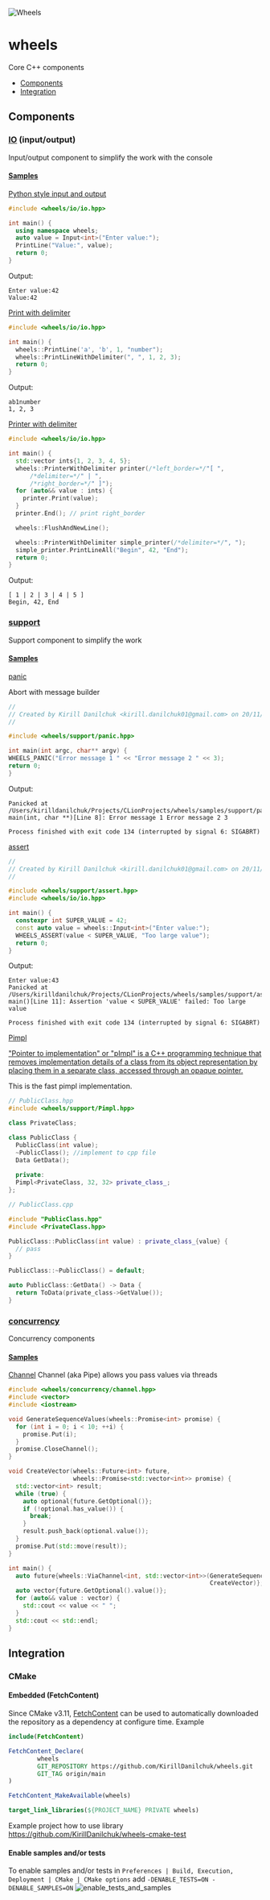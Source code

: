 
![Wheels](https://media.giphy.com/media/Gjnpx6nps0yS4/giphy.gif)
# wheels
Core C++ components

- [Components](#components)
- [Integration](#integration)

## Components
### [IO](wheels/io) (input/output)

Input/output component to simplify the work with the console

#### [Samples](samples/io)

[Python style input and output](samples/io/input.cpp)
```cpp
#include <wheels/io/io.hpp>

int main() {
  using namespace wheels;
  auto value = Input<int>("Enter value:");
  PrintLine("Value:", value);
  return 0;
}
```
Output:
```
Enter value:42
Value:42
```

[Print with delimiter](samples/io/output.cpp)
```cpp
#include <wheels/io/io.hpp>

int main() {
  wheels::PrintLine('a', 'b', 1, "number");
  wheels::PrintLineWithDelimiter(", ", 1, 2, 3);
  return 0;
}
```
Output:
```
ab1number
1, 2, 3
```
[Printer with delimiter](samples/io/printer.cpp)
```cpp
#include <wheels/io/io.hpp>

int main() {
  std::vector ints{1, 2, 3, 4, 5};
  wheels::PrinterWithDelimiter printer(/*left_border=*/"[ ",
      /*delimiter=*/" | ",
      /*right_border=*/" ]");
  for (auto&& value : ints) {
    printer.Print(value);
  }
  printer.End(); // print right_border

  wheels::FlushAndNewLine();

  wheels::PrinterWithDelimiter simple_printer(/*delimiter=*/", ");
  simple_printer.PrintLineAll("Begin", 42, "End");
  return 0;
}
```
Output:
```
[ 1 | 2 | 3 | 4 | 5 ]
Begin, 42, End
```

### [support](wheels/support)
Support component to simplify the work

#### [Samples](samples/support)
[panic](samples/support/panic.cpp)

Abort with message builder

```cpp
//
// Created by Kirill Danilchuk <kirill.danilchuk01@gmail.com> on 20/11/2021.
//

#include <wheels/support/panic.hpp>

int main(int argc, char** argv) {
WHEELS_PANIC("Error message 1 " << "Error message 2 " << 3);
return 0;
}
```
Output:
```
Panicked at /Users/kirilldanilchuk/Projects/CLionProjects/wheels/samples/support/panic.cpp:int main(int, char **)[Line 8]: Error message 1 Error message 2 3

Process finished with exit code 134 (interrupted by signal 6: SIGABRT)

```
[assert](samples/support/assert.cpp)
```cpp
//
// Created by Kirill Danilchuk <kirill.danilchuk01@gmail.com> on 20/11/2021.
//

#include <wheels/support/assert.hpp>
#include <wheels/io/io.hpp>

int main() {
  constexpr int SUPER_VALUE = 42;
  const auto value = wheels::Input<int>("Enter value:");
  WHEELS_ASSERT(value < SUPER_VALUE, "Too large value");
  return 0;
}
```
Output:
```
Enter value:43
Panicked at /Users/kirilldanilchuk/Projects/CLionProjects/wheels/samples/support/assert.cpp:int main()[Line 11]: Assertion 'value < SUPER_VALUE' failed: Too large value

Process finished with exit code 134 (interrupted by signal 6: SIGABRT)
```

[Pimpl](tests/pimpl)

["Pointer to implementation" or "pImpl" is a C++ programming technique that removes implementation details of a class from its object representation by placing them in a separate class, accessed through an opaque pointer.](https://en.cppreference.com/w/cpp/language/pimpl)

This is the fast pimpl implementation.
```cpp
// PublicClass.hpp
#include <wheels/support/Pimpl.hpp>

class PrivateClass;

class PublicClass {
  PublicClass(int value);
  ~PublicClass(); //implement to cpp file
  Data GetData();
  
  private:
  Pimpl<PrivateClass, 32, 32> private_class_;
};
```
```cpp
// PublicClass.cpp

#include "PublicClass.hpp"
#include <PrivateClass.hpp>

PublicClass::PublicClass(int value) : private_class_{value} {
  // pass
}

PublicClass::~PublicClass() = default;

auto PublicClass::GetData() -> Data {
  return ToData(private_class->GetValue());
}
```

### [concurrency](wheels/concurrency)
Concurrency components

#### [Samples](samples/concurrency)
[Channel](samples/concurrency/channel.cpp)
Channel (aka Pipe) allows you pass values via threads
```c++
#include <wheels/concurrency/channel.hpp>
#include <vector>
#include <iostream>

void GenerateSequenceValues(wheels::Promise<int> promise) {
  for (int i = 0; i < 10; ++i) {
    promise.Put(i);
  }
  promise.CloseChannel();
}

void CreateVector(wheels::Future<int> future,
                  wheels::Promise<std::vector<int>> promise) {
  std::vector<int> result;
  while (true) {
    auto optional{future.GetOptional()};
    if (!optional.has_value()) {
      break;
    }
    result.push_back(optional.value());
  }
  promise.Put(std::move(result));
}

int main() {
  auto future{wheels::ViaChannel<int, std::vector<int>>(GenerateSequenceValues,
                                                        CreateVector)};
  auto vector{future.GetOptional().value()};
  for (auto&& value : vector) {
    std::cout << value << " ";
  }
  std::cout << std::endl;
}
```

## Integration
### CMake
#### Embedded (FetchContent)
Since CMake v3.11, [FetchContent](https://cmake.org/cmake/help/v3.11/module/FetchContent.html) can be used to automatically downloaded the repository as a dependency at configure time.
Example
```cmake
include(FetchContent)

FetchContent_Declare(
        wheels
        GIT_REPOSITORY https://github.com/KirillDanilchuk/wheels.git
        GIT_TAG origin/main
)

FetchContent_MakeAvailable(wheels)

target_link_libraries(${PROJECT_NAME} PRIVATE wheels)
```

Example project how to use library https://github.com/KirillDanilchuk/wheels-cmake-test

#### Enable samples and/or tests

To enable samples and/or tests in 
`Preferences | Build, Execution, Deployment | CMake | CMake options`
add `-DENABLE_TESTS=ON -DENABLE_SAMPLES=ON`
![enable_tests_and_samples](pictures/enable_tests_and_samples.png)